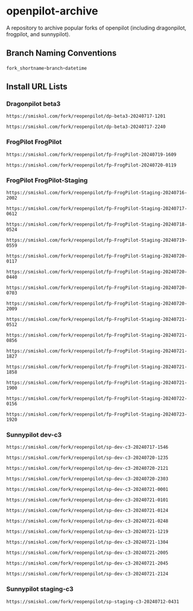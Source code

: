 # openpilot-archive
A repository to archive popular forks of openpilot (including dragonpilot, frogpilot, and sunnypilot).

## Branch Naming Conventions
`fork_shortname`-`branch`-`datetime`

## Install URL Lists
### Dragonpilot beta3
```
https://smiskol.com/fork/reopenpilot/dp-beta3-20240717-1201
```
```
https://smiskol.com/fork/reopenpilot/dp-beta3-20240717-2240
```
### FrogPilot FrogPilot
```
https://smiskol.com/fork/reopenpilot/fp-FrogPilot-20240719-1609
```
```
https://smiskol.com/fork/reopenpilot/fp-FrogPilot-20240720-0119
```
### FrogPilot FrogPilot-Staging
```
https://smiskol.com/fork/reopenpilot/fp-FrogPilot-Staging-20240716-2002
```
```
https://smiskol.com/fork/reopenpilot/fp-FrogPilot-Staging-20240717-0612
```
```
https://smiskol.com/fork/reopenpilot/fp-FrogPilot-Staging-20240718-0524
```
```
https://smiskol.com/fork/reopenpilot/fp-FrogPilot-Staging-20240719-0559
```
```
https://smiskol.com/fork/reopenpilot/fp-FrogPilot-Staging-20240720-0117
```
```
https://smiskol.com/fork/reopenpilot/fp-FrogPilot-Staging-20240720-0440
```
```
https://smiskol.com/fork/reopenpilot/fp-FrogPilot-Staging-20240720-0703
```
```
https://smiskol.com/fork/reopenpilot/fp-FrogPilot-Staging-20240720-2009
```
```
https://smiskol.com/fork/reopenpilot/fp-FrogPilot-Staging-20240721-0512
```
```
https://smiskol.com/fork/reopenpilot/fp-FrogPilot-Staging-20240721-0856
```
```
https://smiskol.com/fork/reopenpilot/fp-FrogPilot-Staging-20240721-1827
```
```
https://smiskol.com/fork/reopenpilot/fp-FrogPilot-Staging-20240721-1858
```
```
https://smiskol.com/fork/reopenpilot/fp-FrogPilot-Staging-20240721-1900
```
```
https://smiskol.com/fork/reopenpilot/fp-FrogPilot-Staging-20240722-0156
```
```
https://smiskol.com/fork/reopenpilot/fp-FrogPilot-Staging-20240723-1920
```
### Sunnypilot dev-c3
```
https://smiskol.com/fork/reopenpilot/sp-dev-c3-20240717-1546
```
```
https://smiskol.com/fork/reopenpilot/sp-dev-c3-20240720-1235
```
```
https://smiskol.com/fork/reopenpilot/sp-dev-c3-20240720-2121
```
```
https://smiskol.com/fork/reopenpilot/sp-dev-c3-20240720-2303
```
```
https://smiskol.com/fork/reopenpilot/sp-dev-c3-20240721-0001
```
```
https://smiskol.com/fork/reopenpilot/sp-dev-c3-20240721-0101
```
```
https://smiskol.com/fork/reopenpilot/sp-dev-c3-20240721-0124
```
```
https://smiskol.com/fork/reopenpilot/sp-dev-c3-20240721-0248
```
```
https://smiskol.com/fork/reopenpilot/sp-dev-c3-20240721-1219
```
```
https://smiskol.com/fork/reopenpilot/sp-dev-c3-20240721-1304
```
```
https://smiskol.com/fork/reopenpilot/sp-dev-c3-20240721-2005
```
```
https://smiskol.com/fork/reopenpilot/sp-dev-c3-20240721-2045
```
```
https://smiskol.com/fork/reopenpilot/sp-dev-c3-20240721-2124
```
### Sunnypilot staging-c3
```
https://smiskol.com/fork/reopenpilot/sp-staging-c3-20240712-0431
```
